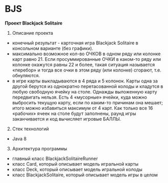 # BJS
**Проект Blackjack Solitaire**

1. Описание проекта 
- конечный результат - карточная игра Blackjack Solitaire в консольном варианте (без графики).
- максимально возможное кол-во ОЧКОВ в одном ряду или колонке карт равно 21. Если просуммированные ОЧКИ в каком-то ряду или колонке окажутся равны 22 и более, такая
ситуация называется «перебор» и тогда все очки в этом ряду (или колонке) сгорают, т.е. обнуляются.
- в игре карты выкладываются в 4 ряда и 5 колонок. Карты одна за другой берутся из однократно перетасованной колоды и кладутся в любую свободную ячейку на столе.
Однажды выложенную карту передвигать нельзя. Есть 4 «мусорные» ячейки, куда можно выбросить текущую карту, если по каким-то причинам она мешает; итого можно избавиться
максимум от 4 карт. Как только все 16 «рабочих» ячеек на столе будут заполнены, раунд игры заканчивается и код вычисляет игровые БАЛЛЫ.
2. Стек технологий 
- Java 8
3. Архитектура программы 
+ главный класс BlackjackSolitaireRunner
+ класс Card, который описывает модель игральной карты
+ класс Deck, который описывает модель игральной колоды
+ класс BlackjackSolitaire, который описывает модель игры в целом

